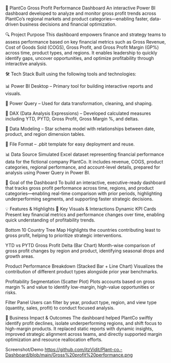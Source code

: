 
🌱 PlantCo Gross Profit Performance Dashboard
An interactive Power BI dashboard developed to analyze and monitor gross profit trends across PlantCo’s regional markets and product categories—enabling faster, data-driven business decisions and financial optimization.

🔍 Project Purpose
This dashboard empowers finance and strategy teams to assess performance based on key financial metrics such as Gross Revenue, Cost of Goods Sold (COGS), Gross Profit, and Gross Profit Margin (GP%) across time, product types, and regions. It enables leadership to quickly identify gaps, uncover opportunities, and optimize profitability through interactive analysis.

🛠 Tech Stack
Built using the following tools and technologies:

📊 Power BI Desktop – Primary tool for building interactive reports and visuals.

📂 Power Query – Used for data transformation, cleaning, and shaping.

🧠 DAX (Data Analysis Expressions) – Developed calculated measures including YTD, PYTD, Gross Profit, Gross Margin %, and deltas.

🧮 Data Modeling – Star schema model with relationships between date, product, and region dimension tables.

📁 File Format – .pbit template for easy deployment and reuse.

📊 Data Source
Simulated Excel dataset representing financial performance data for the fictional company PlantCo.
It includes revenue, COGS, product categories, regional performance, and account-level details, prepared for analysis using Power Query in Power BI.

🎯 Goal of the Dashboard
To build an interactive, executive-ready dashboard that tracks gross profit performance across time, regions, and product categories—enabling real-time comparison with prior periods, highlighting underperforming segments, and supporting faster strategic decisions.

💡 Features & Highlights
🔹 Key Visuals & Interactions
Dynamic KPI Cards
Present key financial metrics and performance changes over time, enabling quick understanding of profitability trends.

Bottom 10 Country Tree Map
Highlights the countries contributing least to gross profit, helping to prioritize strategic interventions.

YTD vs PYTD Gross Profit Delta (Bar Chart)
Month-wise comparison of gross profit changes by region and product, identifying seasonal drops and growth areas.

Product Performance Breakdown (Stacked Bar + Line Chart)
Visualizes the contribution of different product types alongside prior year benchmarks.

Profitability Segmentation (Scatter Plot)
Plots accounts based on gross margin % and value to identify low-margin, high-value opportunities or risks.

Filter Panel
Users can filter by year, product type, region, and view type (quantity, sales, profit) to conduct focused analysis.

💼 Business Impact & Outcomes
The dashboard helped PlantCo swiftly identify profit declines, isolate underperforming regions, and shift focus to high-margin products. It replaced static reports with dynamic insights, improved strategic alignment across teams, and directly supported margin optimization and resource reallocation efforts.

Screenshot/Demo 
https://github.com/itzVidit/Plant-co.-Dashboard/blob/main/Gross%20profit%20performance.png
